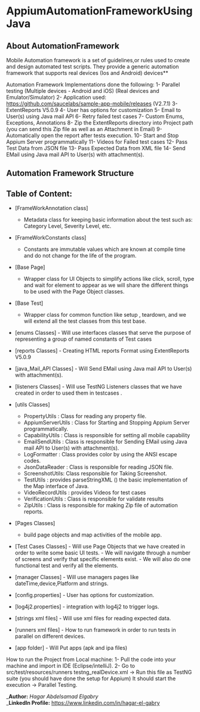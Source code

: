 # AppiumAutomationFrameworkUsingJava
 
## About AutomationFramework

Mobile Automation framework is a set of guidelines,or rules used to create and design automated test scripts.
They provide a generic automation framework that supports real devices (Ios and Android) devices**

Automation Framework Implementations done the following:
   1-  Parallel testing (Multiple devices - Android and iOS) (Real devices and Emulator/Simulator)
   2-  Application used: https://github.com/saucelabs/sample-app-mobile/releases (V2.7.1)
   3-  ExtentReports V5.0.9
   4-  User has options for customization
   5-  Email to User(s) using Java mail API
   6-  Retry failed test cases
   7-  Custom Enums, Exceptions, Annotations
   8-  Zip the ExtentReports directory into Project path (you can send this Zip file as well as an Attachment in Email)
   9-  Automatically open the report after tests execution.
   10- Start and Stop Appium Server programmatically
   11- Videos for Failed test cases
   12- Pass Test Data from JSON file
   13- Pass Expected Data from XML file
   14- Send EMail using Java mail API to User(s) with attachment(s).

## Automation Framework Structure

## Table of Content:

+ [FrameWorkAnnotation class]
  - Metadata class for keeping basic information about the test such as: Category Level, Severity Level, etc.

+ [FrameWorkConstants class]
    - Constants are immutable values which are known at compile time and do not change for the life of the program.

+ [Base Page]
    - Wrapper class for UI Objects to simplify actions like click, scroll, type and wait for element to appear as we
      will share the different things to be used with the Page Object classes.

+ [Base Test]
    - Wrapper class for common function like setup , teardown, and we will extend all the test classes from this test
      base.

+ [enums Classes]
        - Will use interfaces classes that serve the purpose of representing a group of named constants of Test cases

+ [reports Classes]
        - Creating HTML reports Format using ExtentReports V5.0.9

+ [java_Mail_API Classes]
        - Will Send EMail using Java mail API to User(s) with attachment(s).

+ [listeners Classes]
        - Will use TestNG Listeners classes  that we have created in order to used them in testcases .


+ [utils Classes]
    - PropertyUtils : Class for reading any property file.
    - AppiumServerUtils : Class for Starting and Stopping Appium Server programmatically.
    - CapabilityUtils : Class is  responsible for setting all mobile capability
    - EmailSendUtils : Class  is  responsible for Sending  EMail using Java mail API to User(s) with attachment(s).
    - LogFormatter : Class provides color by using the ANSI escape codes.
    - JsonDataReader : Class is responsible for reading JSON file.
    - ScreenshotUtils: Class  responsible for Taking Screenshot.
    - TestUtils :  provides parseStringXML () the basic implementation of the Map interface of Java.
    - VideoRecordUtils : provides Videos for test cases
    - VerificationUtils : Class is responsible for validate results
    - ZipUtils : Class is  responsible for making Zip file  of automation reports.

+ [Pages  Classes]
  - build page objects and map activities of the mobile app.

+ [Test Cases Classes]
        - Will use Page Objects that we have created in order to write some basic UI tests.
        - We will navigate through a number of screens and verify that specific elements exist.
        - We will also do one functional test and verify all the elements.


+ [manager Classes]
        - Will use managers pages like dateTime,device,Platform and strings.

+ [config.properties]
        - User has options for customization.

+ [log4j2.properties]
        - integration with log4j2 to trigger logs.

+ [strings xml files]
        - Will use xml files for reading expected data.

+ [runners xml files]
        - How to run framework in order to run tests in parallel on different devices.

+ [app folder]
        - Will Put apps (apk and ipa files)

How to run the Project from Local machine:
 1- Pull the code into your machine and import in IDE (Eclipse/intelliJ).
 2- Go to src/test/resources/runners testng_realDevice.xml -> Run this file as TestNG suite (you should have done the setup for Appium) It should start the execution -> Parallel Testing.


_**Author:** _Hagar Abdelsamad Elgabry_ <BR/>
_**LinkedIn Profile:** https://www.linkedin.com/in/hagar-el-gabry<BR/>
